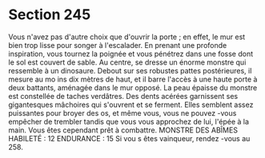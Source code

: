 # Section 245

Vous n'avez pas d'autre choix que d'ouvrir la porte  ; en effet, le mur est bien trop lisse
pour songer à l'escalader. En prenant une profonde inspiration, vous tournez la poignée et
vous pénétrez dans une fosse dont le sol est couvert de sable. Au centre, se dresse un
énorme monstre qui ressemble à un dinosaure.  Debout sur ses robustes pattes
postérieures, il mesure au mo ins dix mètres de haut, et il barre l'accès à une haute porte à
deux battants, aménagée dans le mur opposé. La peau épaisse du monstre est constellée
de taches verdâtres. Des dents acérées garnissent ses gigantesques mâchoires qui
s'ouvrent et se ferment. Elles semblent assez puissantes pour broyer des os, et même
vous, vous ne pouvez -vous empêcher de trembler tandis que vous vous approchez de lui,
l'épée à la main. Vous êtes cependant prêt à combattre.
MONSTRE DES ABÎMES
HABILETÉ  : 12 ENDURANCE  : 15
Si vou s êtes vainqueur, rendez -vous au 258.